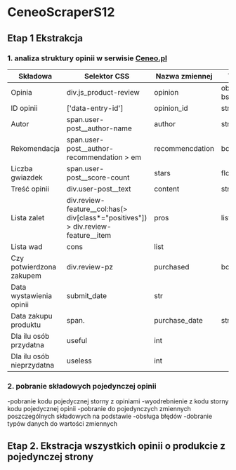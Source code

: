 # CeneoScraperS12
## Etap 1 Ekstrakcja
### 1. analiza struktury opinii w serwisie [Ceneo.pl](https://www.ceneo.pl)

|Składowa|Selektor CSS|Nazwa zmiennej|Typ danych|
|--------|------------|--------------|----------|
|Opinia|div.js_product-review|opinion|obiekt bs4>elemnt.Tag|
|ID opinii|['data-entry-id']|opinion_id|str|
|Autor|span.user-post__author-name|author|str|
|Rekomendacja|span.user-post__author-recommendation > em|recommencdation|bool|
|Liczba gwiazdek|span.user-post__score-count|stars|float|
|Treść opinii|div.user-post__text|content|str|
|Lista zalet|div.review-feature__col:has(> div[class*="positives"]) > div.review-feature__item|pros|list|
|Lista wad|cons|list|
|Czy potwierdzona zakupem|div.review-pz|purchased|bool|
|Data wystawienia opinii|submit_date|str|
|Data zakupu produktu|span.|purchase_date|str|
|Dla ilu osób przydatna|useful|int|
|Dla ilu osób nieprzydatna|useless|int|


### 2. pobranie składowych pojedynczej opinii 
-pobranie kodu pojedycznej storny z opiniami 
-wyodrebnienie z kodu storny kodu pojedycznej opinii
-pobranie do pojedynczych zmiennych poszczególnych składowych na podstawie 
-obsługa błędów
-dobranie typów danych do wartości zmiennych

## Etap 2. Ekstracja wszystkich opinii o produkcie z pojedynczej strony